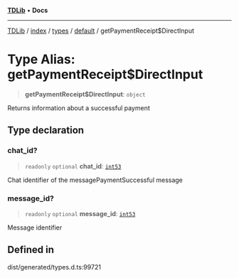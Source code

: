 [**TDLib**](../../../../../../README.md) • **Docs**

***

[TDLib](../../../../../../modules.md) / [index](../../../../../README.md) / [types](../../../README.md) / [default](../README.md) / getPaymentReceipt$DirectInput

# Type Alias: getPaymentReceipt$DirectInput

> **getPaymentReceipt$DirectInput**: `object`

Returns information about a successful payment

## Type declaration

### chat\_id?

> `readonly` `optional` **chat\_id**: [`int53`](int53.md)

Chat identifier of the messagePaymentSuccessful message

### message\_id?

> `readonly` `optional` **message\_id**: [`int53`](int53.md)

Message identifier

## Defined in

dist/generated/types.d.ts:99721

